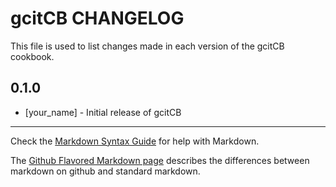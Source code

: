 # gcitCB CHANGELOG

This file is used to list changes made in each version of the gcitCB cookbook.

## 0.1.0
- [your_name] - Initial release of gcitCB

- - -
Check the [Markdown Syntax Guide](http://daringfireball.net/projects/markdown/syntax) for help with Markdown.

The [Github Flavored Markdown page](http://github.github.com/github-flavored-markdown/) describes the differences between markdown on github and standard markdown.
